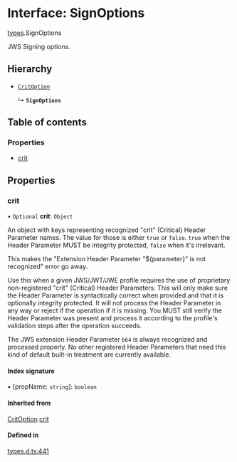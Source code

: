 # Interface: SignOptions

[types](../modules/types.md).SignOptions

JWS Signing options.

## Hierarchy

- [`CritOption`](types.critoption.md)

  ↳ **`SignOptions`**

## Table of contents

### Properties

- [crit](types.signoptions.md#crit)

## Properties

### crit

• `Optional` **crit**: `Object`

An object with keys representing recognized "crit" (Critical) Header Parameter
names. The value for those is either `true` or `false`. `true` when the
Header Parameter MUST be integrity protected, `false` when it's irrelevant.

This makes the "Extension Header Parameter "${parameter}" is not recognized"
error go away.

Use this when a given JWS/JWT/JWE profile requires the use of proprietary
non-registered "crit" (Critical) Header Parameters. This will only make sure
the Header Parameter is syntactically correct when provided and that it is
optionally integrity protected. It will not process the Header Parameter in
any way or reject if the operation if it is missing. You MUST still
verify the Header Parameter was present and process it according to the
profile's validation steps after the operation succeeds.

The JWS extension Header Parameter `b64` is always recognized and processed
properly. No other registered Header Parameters that need this kind of
default built-in treatment are currently available.

#### Index signature

▪ [propName: `string`]: `boolean`

#### Inherited from

[CritOption](types.critoption.md).[crit](types.critoption.md#crit)

#### Defined in

[types.d.ts:441](https://github.com/panva/jose/blob/v3.14.0/src/types.d.ts#L441)
